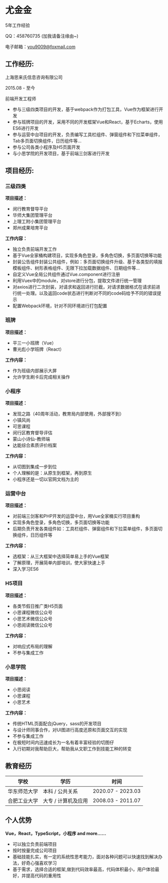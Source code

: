 # 尤金金

5年工作经验

QQ：458760735 (加我请备注缘由~)

电子邮箱：you9009@foxmail.com


## 工作经历:
上海思来氏信息咨询有限公司

2015.08 - 至今

前端开发工程师

- 参与三级四类项目的开发，基于webpack作为打包工具，Vue作为框架进行开发
- 参与班牌项目的开发，采用不同的开发框架Vue和React，基于Echarts，使用ES6进行开发
- 参与运营中台项目的开发，负责编写工具栏组件、弹窗组件和下拉菜单组件，Tab多页面切换组件，日历组件等…
- 参与公司各类小程序及H5页面开发
- 与小思学院的开发项目，基于前端三剑客进行开发


## 项目经历:

### 三级四类
**项目描述：**
- 闵行教育督导平台
- 华师大集团管理平台
- 上理工附小集团管理平台
- 郑州成果培育平台

**工作内容：**
- 独立负责前端开发工作
- 基于Vue全家桶构建项目，实现多角色登录，多角色切换，多页面切换等功能
- 封装公告组件封装公共组件，例如：多页面切换组件升级、基于各类型的填报模板组件、树形表格组件、无限下拉加载数据组件、日期组件等…
- 自定义Vue全局公共组件通过Vue.component进行注册
- 利用Vuex中的module，对store进行分包，提取文件进行统一管理
- 对axios进行二次封装，对请求和返回进行拦截，对请求数据格式在请求前进行统一处理。以及返回code状态进行判断对不同的code码给予不同的错误提示
- 配置Webpack环境，针对不同环境进行打包配置


### 班牌
**项目描述：**
- 平三一小班牌（Vue）
- 曹光彪小学班牌（React）

**工作内容：**
- 作为班级内部展示大屏
- 允许学生刷卡后完成相关操作


### 小程序
**项目描述：**
- 发现之路（40周年活动，教育局内部使用，外部搜不到）
- 小镇风尚
- 可思课程
- 闵行区教育督导评估
- 蒙山小诗仙-教师端
- 达能综合素质评价档案

**工作内容：**
- 从切图到集成一步到位
- 个人理解的是：从原生到框架，再到原生
- 小程序还是一切以官网文档为主的


### 运营中台
**项目描述：**
- 对前端三剑客和PHP开发的运营中台，用Vue全家桶实行项目重构
- 实现多角色登录，多角色切换，多页面切换等功能
- 后期负责开发各类组件如：工具栏组件、弹窗组件和下拉菜单组件，多页面切换组件，日历组件等

**工作内容：**
- 选框架：从三大框架中选择简单易上手的Vue框架
- 了解原理，开展简单内部培训，使大家快速上手
- 深入学习ES6


### H5项目
**项目描述：**
- 各类节假日推广类H5页面
- 小思课程微信公众号
- 小思艺术微信公众号
- 小思阅读微信公众号

**工作内容：**
- 对响应式布局的理解
- 不参与集成工作


### 小思学院
**项目描述：**
- 小思阅读
- 小思课程
- 小思艺术

**工作内容：**
- 传统HTML页面配合jQuery，sass的开发项目
- 与设计师同事合作，对UI图进行高度还原和页面交互的实现
- 不参与集成工作
- 在极短时间内迅速成长为一名有着丰富经验的切图仔
- 入行初期对我帮助巨大，帮助我从文职工作到技能工种的转变

## 教育经历
| 学校 | 学历 | 时间 |
| --- | --- | --- |
| 华东师范大学 | 本科 / 公共关系 | 2020.07 - 2023.03 |
| 合肥工业大学 | 大专 / 计算机及应用 | 2008.03 - 2011.07 |



## 个人优势
**Vue，React，TypeScript，小程序 and more……**
- 可以独立负责前端项目
- 按时按量完成公司项目
- 基础技能扎实，有一定的系统性思考能力，面对各种问题可以快速找到解决办法，好奇心强喜欢学习
- 基于需求，选择合适的框架,做到代码效率最高，代码体积最小，用户体验最好，并提高代码的重用性
